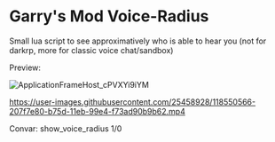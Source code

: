 
# Garry's Mod Voice-Radius
Small lua script to see approximatively who is able to hear you (not for darkrp, more for classic voice chat/sandbox)

Preview:

![ApplicationFrameHost_cPVXYi9iYM](https://user-images.githubusercontent.com/25458928/118552065-bbc52380-b75e-11eb-9f09-0bb16110880b.png)

https://user-images.githubusercontent.com/25458928/118550566-207f7e80-b75d-11eb-99e4-f73ad90b9b62.mp4

Convar: show_voice_radius 1/0
